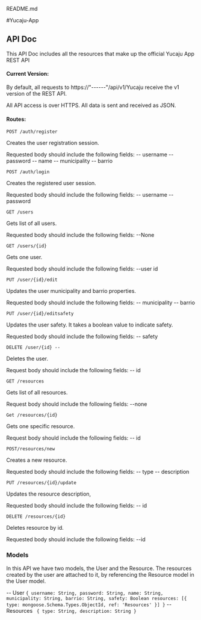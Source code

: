 README.md

#Yucaju-App

## API Doc

This API Doc includes all the resources that make up the official Yucaju App REST API

#### Current Version:

By default, all requests to https://"------"/api/v1/Yucaju receive the v1 version of the REST API. 

All API access is over HTTPS. All data is sent and received as JSON.


#### Routes:

`POST /auth/register`

Creates the user registration session.

Requested body should include the following fields:
	-- username
	-- password
	-- name
	-- municipality
	-- barrio

`POST /auth/login`

Creates the registered user session.

Requested body should include the following fields:
	-- username
	-- password

`GET /users`

Gets list of all users.

Requested body should include the following fields:
	--None

`GET /users/{id}`

Gets one user.

Requested body should include the following fields:
	--user id

`PUT /user/{id}/edit`

Updates the user municipality and barrio properties. 

Requested body should include the following fields:
	-- municipality
	-- barrio 

`PUT /user/{id}/editsafety`

Updates the user safety. It takes a boolean value to indicate safety.

Requested body should include the following fields:
	-- safety

`DELETE /user/{id} --`

Deletes the user.

Request body should include the following fields: 
	-- id

`GET /resources`

Gets list of all resources.

Request body should include the following fields:
	--none

`Get /resources/{id}`

Gets one specific resource.

Request body should include the following fields:
	-- id

`POST/resources/new`

Creates a new resource.

Requested body should include the following fields:
	-- type
	-- description

`PUT /resources/{id}/update`

Updates the resource description,

Requested body should include the following fields:
	-- id

`DELETE /resources/{id}`

Deletes resource by id.

Requested body should include the following fields:
	--id

### Models

In this API we have two models, the User and the Resource. The resources created by the user are attached to it, by referencing the Resource model in the User model. 

-- User 
	```{
		  username: String,
		  password: String,
		  name: String,
		  municipality: String,
		  barrio: String,
		  safety: Boolean
		  resources: [{
		type: mongoose.Schema.Types.ObjectId,
		ref: 'Resources'
	}]
		}```
-- Resources 
	``` {
		  type: String,
		  description: String
		}```













